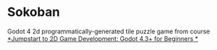 # Sokoban

Godot 4 2d programmatically-generated tile puzzle game from course [*Jumpstart to 2D Game Development: Godot 4.3+ for Beginners
*](https://www.udemy.com/course/jumpstart-to-2d-game-development-godot-4-for-beginners)
